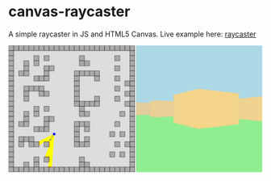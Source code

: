 # canvas-raycaster
A simple raycaster in JS and HTML5 Canvas. Live example here: [raycaster](https://dawarhusain.github.io/canvas-raycaster/index.html)

![raycast_preview](https://raw.githubusercontent.com/dawarhusain/canvas-raycaster/master/raycast_preview.png)
